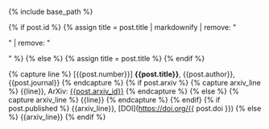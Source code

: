 {% include base_path %}

{% if post.id %}
  {% assign title = post.title | markdownify | remove: "<p>" | remove: "</p>" %}
{% else %}
    {% assign title = post.title %}
{% endif %}

{% capture line %}
[{{post.number}}] **{{post.title}}**, {{post.author}}, {{post.journal}}
{% endcapture %}
{% if post.arxiv %}
  {% capture arxiv_line %}
  {{line}}, ArXiv: [{{post.arxiv_id}}]({{post.arxiv_link}})
  {% endcapture %}
{% else %}
  {% capture arxiv_line %}
  {{line}}
  {% endcapture %}
{% endif}
{% if post.published %}
  {{arxiv_line}}, [DOI](https://doi.org/{{ post.doi }})
{% else %}
  {{arxiv_line}}
{% endif %}
